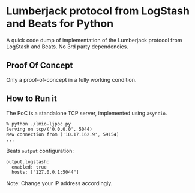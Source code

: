 # Lumberjack protocol from LogStash and Beats for Python

A quick code dump of implementation of the Lumberjack protocol from LogStash and Beats.
No 3rd party dependencies.

## Proof Of Concept 

Only a proof-of-concept in a fully working condition.


## How to Run it

The PoC is a standalone TCP server, implemented using `asyncio`.

```
% python ./lmio-ljpoc.py 
Serving on tcp/('0.0.0.0', 5044)
New connection from ('10.17.162.9', 59154)
...
```


Beats `output` configuration:

```
output.logstash:
  enabled: true
  hosts: ["127.0.0.1:5044"]
```

Note: Change your IP address accordingly.
